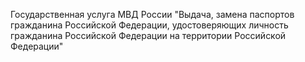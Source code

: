 Государственная услуга МВД России "Выдача, замена паспортов гражданина Российской Федерации, удостоверяющих личность гражданина Российской Федерации на территории Российской Федерации"
